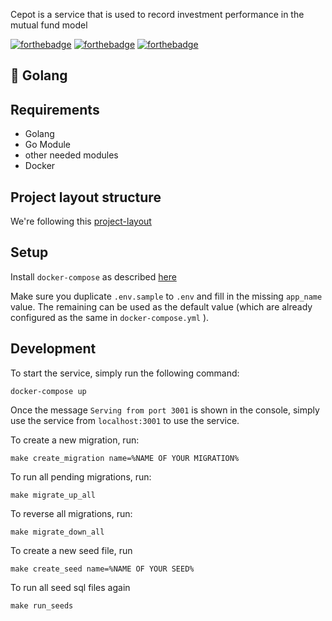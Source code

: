 Cepot is a service that is used to record investment performance in the mutual fund model

[![forthebadge](https://forthebadge.com/images/badges/made-with-go.svg)](https://forthebadge.com) [![forthebadge](https://forthebadge.com/images/badges/fuck-it-ship-it.svg)](https://forthebadge.com)
[![forthebadge](https://forthebadge.com/images/badges/makes-people-smile.svg)](https://forthebadge.com)

##  :blue_heart: Golang
 
## Requirements
 
  - Golang 
  - Go Module
  - other needed modules
  - Docker

## Project layout structure
We're following this [project-layout](https://github.com/golang-standards/project-layout)

## Setup
Install `docker-compose` as described [here](https://docs.docker.com/compose/install/)

Make sure you duplicate `.env.sample` to `.env` and fill in the missing `app_name` value. The remaining can be used as the default value (which are already configured as the same in `docker-compose.yml` ).

## Development

To start the service, simply run the following command:
```
docker-compose up
```

Once the message `Serving from port 3001` is shown in the console, simply use the service from `localhost:3001` to use the service.

To create a new migration, run:
```
make create_migration name=%NAME OF YOUR MIGRATION%
```

To run all pending migrations, run:
```
make migrate_up_all
```

To reverse all migrations, run:
```
make migrate_down_all
```

To create a new seed file, run
```
make create_seed name=%NAME OF YOUR SEED%
```

To run all seed sql files again
```
make run_seeds
```
